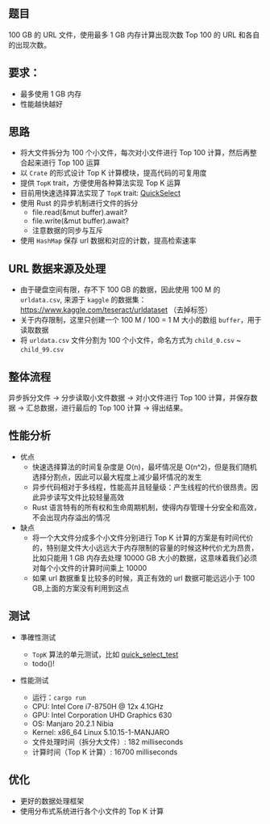 ## 题目
100 GB 的 URL 文件，使用最多 1 GB 内存计算出现次数 Top 100 的 URL 和各自的出现次数。

## **要求：**  
- 最多使用 1 GB 内存
- 性能越快越好

## 思路
+ 将大文件拆分为 100 个小文件，每次对小文件进行 Top 100 计算，然后再整合起来进行 Top 100 运算
+ 以 `Crate` 的形式设计 Top K 计算模块，提高代码的可复用度
+ 提供 `TopK` trait，方便使用各种算法实现 Top K 运算
+ 目前用快速选择算法实现了 `TopK` trait: [QuickSelect](../src/quick_select.rs)
+ 使用 Rust 的异步机制进行文件的拆分
    - file.read(&mut buffer).await?
    - file.write(&mut buffer).await?
    - 注意数据的同步与互斥
+ 使用 `HashMap` 保存 url 数据和对应的计数，提高检索速率

## URL 数据来源及处理
+ 由于硬盘空间有限，存不下 100 GB 的数据，因此使用 100 M 的 `urldata.csv`, 来源于 `kaggle` 的数据集：https://www.kaggle.com/teseract/urldataset （去掉标签）
+ 关于内存限制，这里只创建一个 100 M / 100 = 1 M 大小的数组 `buffer`，用于读取数据
+ 将 `urldata.csv` 文件分割为 100 个小文件，命名方式为 `child_0.csv` ~ `child_99.csv` 

## 整体流程
异步拆分文件 -> 分步读取小文件数据 -> 对小文件进行 Top 100 计算，并保存数据 -> 汇总数据，进行最后的 Top 100 计算 -> 得出结果。  

## 性能分析
+ 优点
    - 快速选择算法的时间复杂度是 O(n)，最坏情况是 O(n^2)，但是我们随机选择分割点，因此可以最大程度上减少最坏情况的发生
    - 异步代码相对于多线程，性能高并且轻量级：产生线程的代价很昂贵。因此异步读写文件比较轻量高效
    - Rust 语言特有的所有权和生命周期机制，使得内存管理十分安全和高效，不会出现内存溢出的情况
+ 缺点
    - 将一个大文件分成多个小文件分别进行 Top K 计算的方案是有时间代价的，特别是文件大小远远大于内存限制的容量的时候这种代价尤为昂贵，比如只能用 1 GB 内存去处理 10000 GB 大小的数据，这意味着我们必须对每个小文件的计算时间乘上 10000
    - 如果 url 数据重复比较多的时候，真正有效的 url 数据可能远远小于 100 GB,上面的方案没有利用到这点

## 测试
+ 準確性测试
    - `TopK` 算法的单元测试，比如 [quick_select_test](../src/quick_select.rs)
    - todo()!

+ 性能测试
    - 运行：`cargo run`
    - CPU: Intel Core i7-8750H @ 12x 4.1GHz
    - GPU: Intel Corporation UHD Graphics 630
    - OS: Manjaro 20.2.1 Nibia
    - Kernel: x86_64 Linux 5.10.15-1-MANJARO
    - 文件处理时间（拆分大文件）: 182 milliseconds
    - 计算时间（Top K 计算）: 16700 milliseconds


## 优化
+ 更好的数据处理框架
+ 使用分布式系统进行各个小文件的 Top K 计算
